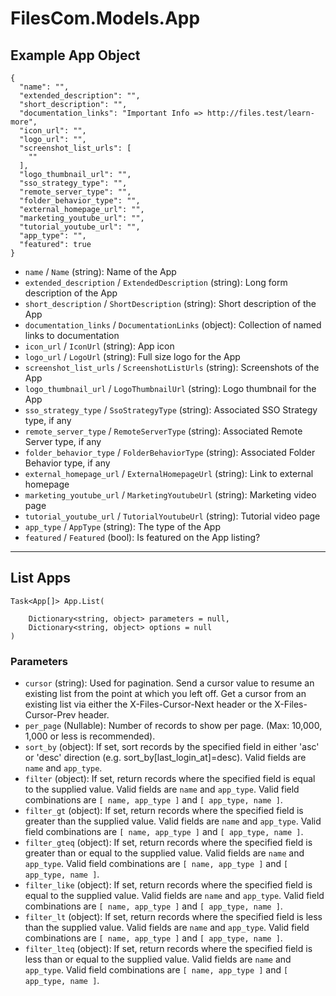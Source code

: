 # FilesCom.Models.App

## Example App Object

```
{
  "name": "",
  "extended_description": "",
  "short_description": "",
  "documentation_links": "Important Info => http://files.test/learn-more",
  "icon_url": "",
  "logo_url": "",
  "screenshot_list_urls": [
    ""
  ],
  "logo_thumbnail_url": "",
  "sso_strategy_type": "",
  "remote_server_type": "",
  "folder_behavior_type": "",
  "external_homepage_url": "",
  "marketing_youtube_url": "",
  "tutorial_youtube_url": "",
  "app_type": "",
  "featured": true
}
```

* `name` / `Name`  (string): Name of the App
* `extended_description` / `ExtendedDescription`  (string): Long form description of the App
* `short_description` / `ShortDescription`  (string): Short description of the App
* `documentation_links` / `DocumentationLinks`  (object): Collection of named links to documentation
* `icon_url` / `IconUrl`  (string): App icon
* `logo_url` / `LogoUrl`  (string): Full size logo for the App
* `screenshot_list_urls` / `ScreenshotListUrls`  (string): Screenshots of the App
* `logo_thumbnail_url` / `LogoThumbnailUrl`  (string): Logo thumbnail for the App
* `sso_strategy_type` / `SsoStrategyType`  (string): Associated SSO Strategy type, if any
* `remote_server_type` / `RemoteServerType`  (string): Associated Remote Server type, if any
* `folder_behavior_type` / `FolderBehaviorType`  (string): Associated Folder Behavior type, if any
* `external_homepage_url` / `ExternalHomepageUrl`  (string): Link to external homepage
* `marketing_youtube_url` / `MarketingYoutubeUrl`  (string): Marketing video page
* `tutorial_youtube_url` / `TutorialYoutubeUrl`  (string): Tutorial video page
* `app_type` / `AppType`  (string): The type of the App
* `featured` / `Featured`  (bool): Is featured on the App listing?


---

## List Apps

```
Task<App[]> App.List(
    
    Dictionary<string, object> parameters = null,
    Dictionary<string, object> options = null
)
```

### Parameters

* `cursor` (string): Used for pagination.  Send a cursor value to resume an existing list from the point at which you left off.  Get a cursor from an existing list via either the X-Files-Cursor-Next header or the X-Files-Cursor-Prev header.
* `per_page` (Nullable<Int64>): Number of records to show per page.  (Max: 10,000, 1,000 or less is recommended).
* `sort_by` (object): If set, sort records by the specified field in either 'asc' or 'desc' direction (e.g. sort_by[last_login_at]=desc). Valid fields are `name` and `app_type`.
* `filter` (object): If set, return records where the specified field is equal to the supplied value. Valid fields are `name` and `app_type`. Valid field combinations are `[ name, app_type ]` and `[ app_type, name ]`.
* `filter_gt` (object): If set, return records where the specified field is greater than the supplied value. Valid fields are `name` and `app_type`. Valid field combinations are `[ name, app_type ]` and `[ app_type, name ]`.
* `filter_gteq` (object): If set, return records where the specified field is greater than or equal to the supplied value. Valid fields are `name` and `app_type`. Valid field combinations are `[ name, app_type ]` and `[ app_type, name ]`.
* `filter_like` (object): If set, return records where the specified field is equal to the supplied value. Valid fields are `name` and `app_type`. Valid field combinations are `[ name, app_type ]` and `[ app_type, name ]`.
* `filter_lt` (object): If set, return records where the specified field is less than the supplied value. Valid fields are `name` and `app_type`. Valid field combinations are `[ name, app_type ]` and `[ app_type, name ]`.
* `filter_lteq` (object): If set, return records where the specified field is less than or equal to the supplied value. Valid fields are `name` and `app_type`. Valid field combinations are `[ name, app_type ]` and `[ app_type, name ]`.
